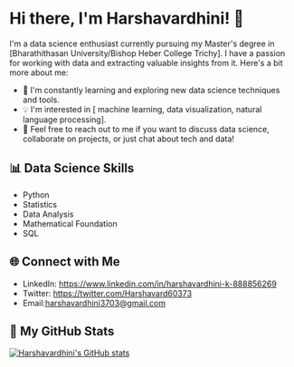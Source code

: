 # Hi there, I'm Harshavardhini! 👋

I'm a data science enthusiast currently pursuing my Master's degree in [Bharathithasan University/Bishop Heber College Trichy]. I have a passion for working with data and extracting valuable insights from it. Here's a bit more about me:
- 🌱 I'm constantly learning and exploring new data science techniques and tools.
- 💡 I'm interested in [ machine learning, data visualization, natural language processing].
- 💬 Feel free to reach out to me if you want to discuss data science, collaborate on projects, or just chat about tech and data!

## 📊 Data Science Skills

- Python
- Statistics
- Data Analysis
- Mathematical Foundation
- SQL
## 🌐 Connect with Me

- LinkedIn: https://www.linkedin.com/in/harshavardhini-k-888856269
- Twitter: https://twitter.com/Harshavard60373
- Email:harshavardhini3703@gmail.com

## 🚀 My GitHub Stats

[![Harshavardhini's GitHub stats](https://github-readme-stats.vercel.app/api?username=03Harshavardhini&show_icons=true&theme=dark)](https://github.com/03Harshavardhini)

<!-- Feel free to customize this section to include any additional information or links that you find relevant. -->
